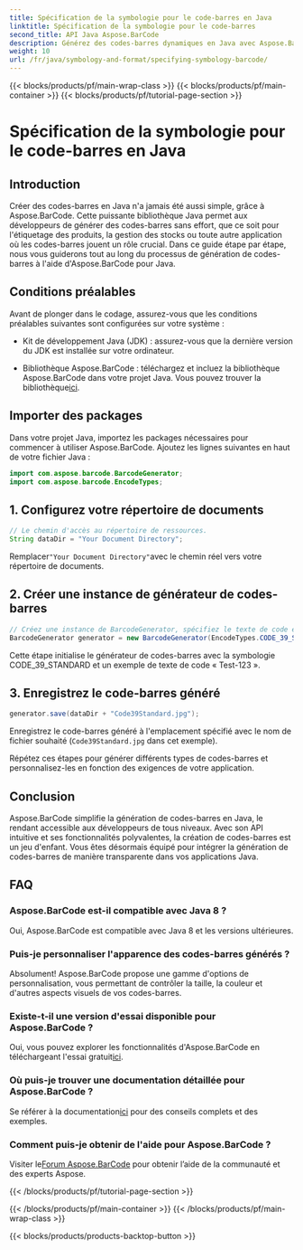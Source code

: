 ```yaml
---
title: Spécification de la symbologie pour le code-barres en Java
linktitle: Spécification de la symbologie pour le code-barres
second_title: API Java Aspose.BarCode
description: Générez des codes-barres dynamiques en Java avec Aspose.BarCode. Intégration facile, personnalisation polyvalente et fonctionnalités robustes pour tous vos besoins en matière de codes-barres.
weight: 10
url: /fr/java/symbology-and-format/specifying-symbology-barcode/
---
```


{{< blocks/products/pf/main-wrap-class >}}
{{< blocks/products/pf/main-container >}}
{{< blocks/products/pf/tutorial-page-section >}}

# Spécification de la symbologie pour le code-barres en Java


## Introduction

Créer des codes-barres en Java n'a jamais été aussi simple, grâce à Aspose.BarCode. Cette puissante bibliothèque Java permet aux développeurs de générer des codes-barres sans effort, que ce soit pour l'étiquetage des produits, la gestion des stocks ou toute autre application où les codes-barres jouent un rôle crucial. Dans ce guide étape par étape, nous vous guiderons tout au long du processus de génération de codes-barres à l'aide d'Aspose.BarCode pour Java.

## Conditions préalables

Avant de plonger dans le codage, assurez-vous que les conditions préalables suivantes sont configurées sur votre système :

- Kit de développement Java (JDK) : assurez-vous que la dernière version du JDK est installée sur votre ordinateur.

-  Bibliothèque Aspose.BarCode : téléchargez et incluez la bibliothèque Aspose.BarCode dans votre projet Java. Vous pouvez trouver la bibliothèque[ici](https://releases.aspose.com/barcode/java/).

## Importer des packages

Dans votre projet Java, importez les packages nécessaires pour commencer à utiliser Aspose.BarCode. Ajoutez les lignes suivantes en haut de votre fichier Java :

```java
import com.aspose.barcode.BarcodeGenerator;
import com.aspose.barcode.EncodeTypes;
```

## 1. Configurez votre répertoire de documents

```java
// Le chemin d'accès au répertoire de ressources.
String dataDir = "Your Document Directory";
```

 Remplacer`"Your Document Directory"`avec le chemin réel vers votre répertoire de documents.

## 2. Créer une instance de générateur de codes-barres

```java
// Créez une instance de BarcodeGenerator, spécifiez le texte de code et la symbologie dans le constructeur
BarcodeGenerator generator = new BarcodeGenerator(EncodeTypes.CODE_39_STANDARD, "Test-123");
```

Cette étape initialise le générateur de codes-barres avec la symbologie CODE_39_STANDARD et un exemple de texte de code « Test-123 ».

## 3. Enregistrez le code-barres généré

```java
generator.save(dataDir + "Code39Standard.jpg");
```

Enregistrez le code-barres généré à l'emplacement spécifié avec le nom de fichier souhaité (`Code39Standard.jpg` dans cet exemple).

Répétez ces étapes pour générer différents types de codes-barres et personnalisez-les en fonction des exigences de votre application.

## Conclusion

Aspose.BarCode simplifie la génération de codes-barres en Java, le rendant accessible aux développeurs de tous niveaux. Avec son API intuitive et ses fonctionnalités polyvalentes, la création de codes-barres est un jeu d'enfant. Vous êtes désormais équipé pour intégrer la génération de codes-barres de manière transparente dans vos applications Java.

## FAQ

### Aspose.BarCode est-il compatible avec Java 8 ?
Oui, Aspose.BarCode est compatible avec Java 8 et les versions ultérieures.

### Puis-je personnaliser l'apparence des codes-barres générés ?
Absolument! Aspose.BarCode propose une gamme d'options de personnalisation, vous permettant de contrôler la taille, la couleur et d'autres aspects visuels de vos codes-barres.

### Existe-t-il une version d'essai disponible pour Aspose.BarCode ?
 Oui, vous pouvez explorer les fonctionnalités d'Aspose.BarCode en téléchargeant l'essai gratuit[ici](https://releases.aspose.com/).

### Où puis-je trouver une documentation détaillée pour Aspose.BarCode ?
 Se référer à la documentation[ici](https://reference.aspose.com/barcode/java/) pour des conseils complets et des exemples.

### Comment puis-je obtenir de l'aide pour Aspose.BarCode ?
 Visiter le[Forum Aspose.BarCode](https://forum.aspose.com/c/barcode/13) pour obtenir l’aide de la communauté et des experts Aspose.

{{< /blocks/products/pf/tutorial-page-section >}}

{{< /blocks/products/pf/main-container >}}
{{< /blocks/products/pf/main-wrap-class >}}

{{< blocks/products/products-backtop-button >}}
